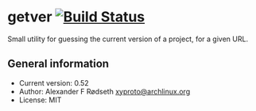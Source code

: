 # getver [![Build Status](https://travis-ci.org/xyproto/getver.svg?branch=master)](https://travis-ci.org/xyproto/getver)

Small utility for guessing the current version of a project, for a given URL.

General information
-------------------

* Current version: 0.52
* Author: Alexander F Rødseth <xyproto@archlinux.org>
* License: MIT

